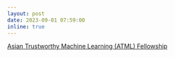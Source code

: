 ```yaml
---
layout: post
date: 2023-09-01 07:59:00
inline: true
---
```


[Asian Trustworthy Machine Learning (ATML) Fellowship](https://bhanml.github.io/atml_fellowships_2023.pdf)
